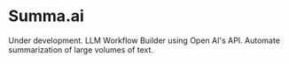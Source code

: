 # Summa.ai

Under development. LLM Workflow Builder using Open AI's API. Automate summarization of large volumes of text.
